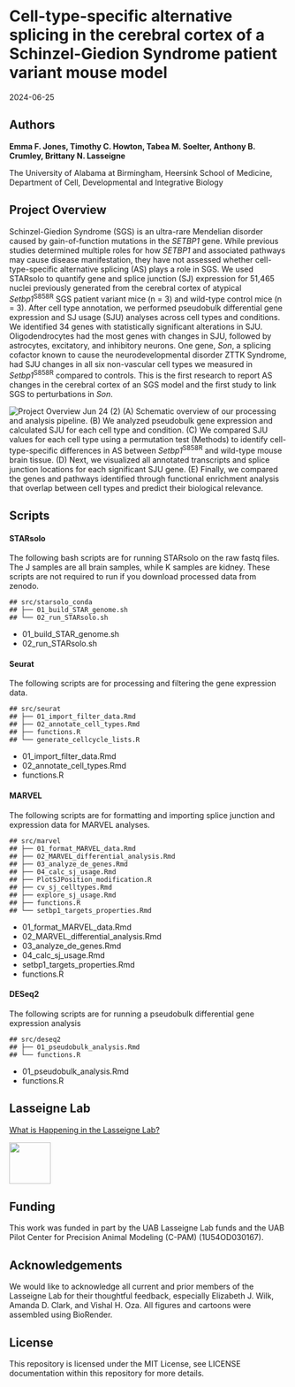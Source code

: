 Cell-type-specific alternative splicing in the cerebral cortex of a Schinzel-Giedion Syndrome patient variant mouse model
================
2024-06-25

## Authors

**Emma F. Jones, Timothy C. Howton, Tabea M. Soelter, Anthony B. Crumley, Brittany N.
Lasseigne**

The University of Alabama at Birmingham, Heersink School of Medicine,
Department of Cell, Developmental and Integrative Biology

## Project Overview

Schinzel-Giedion Syndrome (SGS) is an ultra-rare Mendelian disorder caused by gain-of-function mutations in the *SETBP1* gene. While previous studies determined multiple roles for how *SETBP1* and associated pathways may cause disease manifestation, they have not assessed whether cell-type-specific alternative splicing (AS) plays a role in SGS. We used STARsolo to quantify gene and splice junction (SJ) expression for 51,465 nuclei previously generated from the cerebral cortex of atypical *Setbp1*<sup>S858R</sup> SGS patient variant mice (n = 3) and wild-type control mice (n = 3). After cell type annotation, we performed pseudobulk differential gene expression and SJ usage (SJU) analyses across cell types and conditions. We identified 34 genes with statistically significant alterations in SJU. Oligodendrocytes had the most genes with changes in SJU, followed by astrocytes, excitatory, and inhibitory neurons. One gene, *Son*, a splicing cofactor known to cause the neurodevelopmental disorder ZTTK Syndrome, had SJU changes in all six non-vascular cell types we measured in *Setbp1*<sup>S858R</sup> compared to controls. This is the first research to report AS changes in the cerebral cortex of an SGS model and the first study to link SGS to perturbations in *Son*.

![Project Overview Jun 24 (2)](https://github.com/lasseignelab/230926_EJ_Setbp1_AlternativeSplicing/assets/85246122/a089c747-468b-4ad4-ae5c-3a696d72334f)
(A) Schematic overview of our processing and analysis pipeline. (B) We analyzed pseudobulk gene expression and calculated SJU for each cell type and condition. (C) We compared SJU values for each cell type using a permutation test (Methods) to identify cell-type-specific differences in AS between *Setbp1*<sup>S858R</sup> and wild-type mouse brain tissue. (D) Next, we visualized all annotated transcripts and splice junction locations for each significant SJU gene. (E) Finally, we compared the genes and pathways identified through functional enrichment analysis that overlap between cell types and predict their biological relevance.

## Scripts

#### STARsolo

The following bash scripts are for running STARsolo on the raw fastq
files. The J samples are all brain samples, while K samples are kidney.
These scripts are not required to run if you download processed data
from zenodo.

    ## src/starsolo_conda
    ## ├── 01_build_STAR_genome.sh
    ## └── 02_run_STARsolo.sh

- 01_build_STAR_genome.sh
- 02_run_STARsolo.sh

#### Seurat

The following scripts are for processing and filtering the gene
expression data.

    ## src/seurat
    ## ├── 01_import_filter_data.Rmd
    ## ├── 02_annotate_cell_types.Rmd
    ## ├── functions.R
    ## └── generate_cellcycle_lists.R

- 01_import_filter_data.Rmd
- 02_annotate_cell_types.Rmd
- functions.R

#### MARVEL

The following scripts are for formatting and importing splice junction
and expression data for MARVEL analyses.

    ## src/marvel
    ## ├── 01_format_MARVEL_data.Rmd
    ## ├── 02_MARVEL_differential_analysis.Rmd
    ## ├── 03_analyze_de_genes.Rmd
    ## ├── 04_calc_sj_usage.Rmd
    ## ├── PlotSJPosition_modification.R
    ## ├── cv_sj_celltypes.Rmd
    ## ├── explore_sj_usage.Rmd
    ## ├── functions.R
    ## └── setbp1_targets_properties.Rmd

- 01_format_MARVEL_data.Rmd
- 02_MARVEL_differential_analysis.Rmd
- 03_analyze_de_genes.Rmd
- 04_calc_sj_usage.Rmd
- setbp1_targets_properties.Rmd
- functions.R

#### DESeq2

The following scripts are for running a pseudobulk differential gene
expression analysis

    ## src/deseq2
    ## ├── 01_pseudobulk_analysis.Rmd
    ## └── functions.R

- 01_pseudobulk_analysis.Rmd
- functions.R

## Lasseigne Lab

[What is Happening in the Lasseigne Lab?](https://www.lasseigne.org/)

<img src="https://www.lasseigne.org/img/main/lablogo.png" width="75" height="75">

## Funding

This work was funded in part by the UAB Lasseigne Lab funds and the UAB Pilot Center for Precision Animal Modeling (C-PAM) (1U54OD030167).

## Acknowledgements

We would like to acknowledge all current and prior members of the Lasseigne Lab for their thoughtful feedback, especially Elizabeth J. Wilk, Amanda D. Clark, and Vishal H. Oza. All figures and cartoons were assembled using BioRender.

## License

This repository is licensed under the MIT License, see LICENSE
documentation within this repository for more details.
